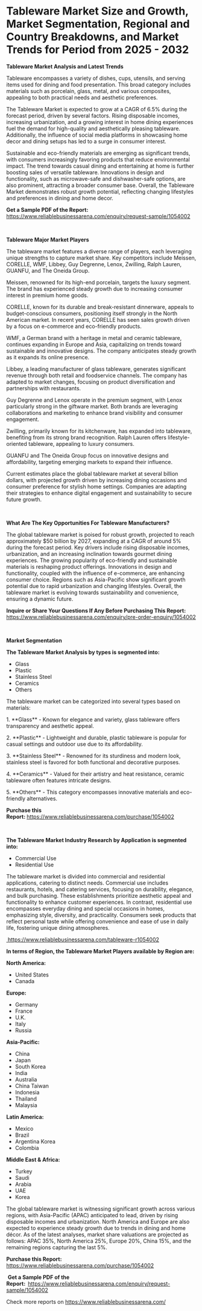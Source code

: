 <p><h1>Tableware Market Size and Growth, Market Segmentation, Regional and Country Breakdowns, and Market Trends for Period from 2025 -  2032</h1></p><p><strong>Tableware Market Analysis and Latest Trends</strong></p>
<p><p>Tableware encompasses a variety of dishes, cups, utensils, and serving items used for dining and food presentation. This broad category includes materials such as porcelain, glass, metal, and various composites, appealing to both practical needs and aesthetic preferences.</p><p>The Tableware Market is expected to grow at a CAGR of 6.5% during the forecast period, driven by several factors. Rising disposable incomes, increasing urbanization, and a growing interest in home dining experiences fuel the demand for high-quality and aesthetically pleasing tableware. Additionally, the influence of social media platforms in showcasing home decor and dining setups has led to a surge in consumer interest.</p><p>Sustainable and eco-friendly materials are emerging as significant trends, with consumers increasingly favoring products that reduce environmental impact. The trend towards casual dining and entertaining at home is further boosting sales of versatile tableware. Innovations in design and functionality, such as microwave-safe and dishwasher-safe options, are also prominent, attracting a broader consumer base. Overall, the Tableware Market demonstrates robust growth potential, reflecting changing lifestyles and preferences in dining and home decor.</p></p>
<p><strong>Get a Sample PDF of the Report:&nbsp;</strong> <a href="https://www.reliablebusinessarena.com/enquiry/request-sample/1054002?utm_campaign=1902&utm_medium=2&utm_source=Github&utm_content=ia&utm_term=08022025&utm_id=tableware">https://www.reliablebusinessarena.com/enquiry/request-sample/1054002</a></p>
<p>&nbsp;</p>
<p><strong>Tableware Major Market Players</strong></p>
<p><p>The tableware market features a diverse range of players, each leveraging unique strengths to capture market share. Key competitors include Meissen, CORELLE, WMF, Libbey, Guy Degrenne, Lenox, Zwilling, Ralph Lauren, GUANFU, and The Oneida Group.</p><p>Meissen, renowned for its high-end porcelain, targets the luxury segment. The brand has experienced steady growth due to increasing consumer interest in premium home goods. </p><p>CORELLE, known for its durable and break-resistant dinnerware, appeals to budget-conscious consumers, positioning itself strongly in the North American market. In recent years, CORELLE has seen sales growth driven by a focus on e-commerce and eco-friendly products.</p><p>WMF, a German brand with a heritage in metal and ceramic tableware, continues expanding in Europe and Asia, capitalizing on trends toward sustainable and innovative designs. The company anticipates steady growth as it expands its online presence.</p><p>Libbey, a leading manufacturer of glass tableware, generates significant revenue through both retail and foodservice channels. The company has adapted to market changes, focusing on product diversification and partnerships with restaurants.</p><p>Guy Degrenne and Lenox operate in the premium segment, with Lenox particularly strong in the giftware market. Both brands are leveraging collaborations and marketing to enhance brand visibility and consumer engagement.</p><p>Zwilling, primarily known for its kitchenware, has expanded into tableware, benefiting from its strong brand recognition. Ralph Lauren offers lifestyle-oriented tableware, appealing to luxury consumers.</p><p>GUANFU and The Oneida Group focus on innovative designs and affordability, targeting emerging markets to expand their influence.</p><p>Current estimates place the global tableware market at several billion dollars, with projected growth driven by increasing dining occasions and consumer preference for stylish home settings. Companies are adapting their strategies to enhance digital engagement and sustainability to secure future growth.</p></p>
<p>&nbsp;</p>
<p><strong>What Are The Key Opportunities For Tableware Manufacturers?</strong></p>
<p><p>The global tableware market is poised for robust growth, projected to reach approximately $50 billion by 2027, expanding at a CAGR of around 5% during the forecast period. Key drivers include rising disposable incomes, urbanization, and an increasing inclination towards gourmet dining experiences. The growing popularity of eco-friendly and sustainable materials is reshaping product offerings. Innovations in design and functionality, coupled with the influence of e-commerce, are enhancing consumer choice. Regions such as Asia-Pacific show significant growth potential due to rapid urbanization and changing lifestyles. Overall, the tableware market is evolving towards sustainability and convenience, ensuring a dynamic future.</p></p>
<p><strong>Inquire or Share Your Questions If Any Before Purchasing This Report:</strong> <a href="https://www.reliablebusinessarena.com/enquiry/pre-order-enquiry/1054002?utm_campaign=1902&utm_medium=2&utm_source=Github&utm_content=ia&utm_term=08022025&utm_id=tableware">https://www.reliablebusinessarena.com/enquiry/pre-order-enquiry/1054002</a></p>
<p>&nbsp;</p>
<p><strong>Market Segmentation</strong></p>
<p><strong>The Tableware Market Analysis by types is segmented into:</strong></p>
<p><ul><li>Glass</li><li>Plastic</li><li>Stainless Steel</li><li>Ceramics</li><li>Others</li></ul></p>
<p><p>The tableware market can be categorized into several types based on materials: </p><p>1. **Glass** - Known for elegance and variety, glass tableware offers transparency and aesthetic appeal.</p><p>2. **Plastic** - Lightweight and durable, plastic tableware is popular for casual settings and outdoor use due to its affordability.</p><p>3. **Stainless Steel** - Renowned for its sturdiness and modern look, stainless steel is favored for both functional and decorative purposes.</p><p>4. **Ceramics** - Valued for their artistry and heat resistance, ceramic tableware often features intricate designs. </p><p>5. **Others** - This category encompasses innovative materials and eco-friendly alternatives.</p></p>
<p><strong>Purchase this Report:&nbsp;</strong><a href="https://www.reliablebusinessarena.com/purchase/1054002?utm_campaign=1902&utm_medium=2&utm_source=Github&utm_content=ia&utm_term=08022025&utm_id=tableware">https://www.reliablebusinessarena.com/purchase/1054002</a></p>
<p>&nbsp;</p>
<p><strong>The Tableware Market Industry Research by Application is segmented into:</strong></p>
<p><ul><li>Commercial Use</li><li>Residential Use</li></ul></p>
<p><p>The tableware market is divided into commercial and residential applications, catering to distinct needs. Commercial use includes restaurants, hotels, and catering services, focusing on durability, elegance, and bulk purchasing. These establishments prioritize aesthetic appeal and functionality to enhance customer experiences. In contrast, residential use encompasses everyday dining and special occasions in homes, emphasizing style, diversity, and practicality. Consumers seek products that reflect personal taste while offering convenience and ease of use in daily life, fostering unique dining atmospheres.</p></p>
<p><a href="https://www.reliablebusinessarena.com/tableware-r1054002?utm_campaign=1902&utm_medium=2&utm_source=Github&utm_content=ia&utm_term=08022025&utm_id=tableware">&nbsp;https://www.reliablebusinessarena.com/tableware-r1054002</a></p>
<p><strong>In terms of Region, the Tableware Market Players available by Region are:</strong></p>
<p>
    <p> <strong> North America: </strong>
        <ul>
            <li>United States</li>
            <li>Canada</li>
        </ul>
        </p> 
    <p> <strong> Europe: </strong>
        <ul>
            <li>Germany</li>
            <li>France</li>
            <li>U.K.</li>
            <li>Italy</li>
            <li>Russia</li>
        </ul>
        </p> 
    <p> <strong> Asia-Pacific: </strong>
        <ul>
            <li>China</li>
            <li>Japan</li>
            <li>South Korea</li>
            <li>India</li>
            <li>Australia</li>
            <li>China Taiwan</li>
            <li>Indonesia</li>
            <li>Thailand</li>
            <li>Malaysia</li>
        </ul>
        </p> 
    <p> <strong> Latin America: </strong>
        <ul>
            <li>Mexico</li>
            <li>Brazil</li>
            <li>Argentina Korea</li>
            <li>Colombia</li>
        </ul>
        </p> 
    <p> <strong> Middle East & Africa: </strong>
        <ul>
            <li>Turkey</li>
            <li>Saudi</li>
            <li>Arabia</li>
            <li>UAE</li>
            <li>Korea</li>
        </ul>
    </p>
    </p>
<p><p>The global tableware market is witnessing significant growth across various regions, with Asia-Pacific (APAC) anticipated to lead, driven by rising disposable incomes and urbanization. North America and Europe are also expected to experience steady growth due to trends in dining and home décor. As of the latest analyses, market share valuations are projected as follows: APAC 35%, North America 25%, Europe 20%, China 15%, and the remaining regions capturing the last 5%.</p></p>
<p><strong>Purchase this Report: </strong><a href="https://www.reliablebusinessarena.com/purchase/1054002?utm_campaign=1902&utm_medium=2&utm_source=Github&utm_content=ia&utm_term=08022025&utm_id=tableware">https://www.reliablebusinessarena.com/purchase/1054002</a></p>
<p>&nbsp;<strong>Get a Sample PDF of the Report:&nbsp;&nbsp;</strong><a href="https://www.reliablebusinessarena.com/enquiry/request-sample/1054002?utm_campaign=1902&utm_medium=2&utm_source=Github&utm_content=ia&utm_term=08022025&utm_id=tableware">https://www.reliablebusinessarena.com/enquiry/request-sample/1054002</a></p>
<p><strong></strong></p>
<p>Check more reports on <a href="https://www.reliablebusinessarena.com/?utm_campaign=1902&utm_medium=2&utm_source=Github&utm_content=ia&utm_term=08022025&utm_id=tableware">https://www.reliablebusinessarena.com/</a></p>